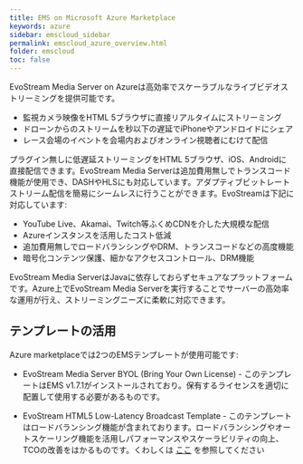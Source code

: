 ```yaml
---
title: EMS on Microsoft Azure Marketplace
keywords: azure
sidebar: emscloud_sidebar
permalink: emscloud_azure_overview.html
folder: emscloud
toc: false
---
```


EvoStream Media Server on Azureは高効率でスケーラブルなライブビデオストリーミングを提供可能です。

- 監視カメラ映像をHTML 5ブラウザに直接リアルタイムにストリーミング
- ドローンからのストリームを秒以下の遅延でiPhoneやアンドロイドにシェア
- レース会場のイベントを会場内およびオンライン視聴者にむけて配信

プラグイン無しに低遅延ストリーミングをHTML 5ブラウザ、iOS、Androidに直接配信できます。EvoStream Media Serverは追加費用無しでトランスコード機能が使用でき、DASHやHLSにも対応しています。アダプティブビットレートストリーム配信を簡易にシームレスに行うことができます。EvoStreamは下記に対応しています:

- YouTube Live、Akamai、Twitch等ふくめCDNを介した大規模な配信
- Azureインスタンスを活用したコスト低減
- 追加費用無しでロードバランシングやDRM、トランスコードなどの高度機能
- 暗号化コンテンツ保護、細かなアクセスコントロール、DRM機能

EvoStream Media ServerはJavaに依存しておらずセキュアなプラットフォームです。Azure上でEvoStream Media Serverを実行することでサーバーの高効率な運用が行え、ストリーミングニーズに柔軟に対応できます。

## テンプレートの活用

Azure marketplaceでは2つのEMSテンプレートが使用可能です:


- EvoStream Media Server BYOL (Bring Your Own License) - このテンプレートはEMS v1.7.1がインストールされており。保有するライセンスを適切に配置して使用する必要があるものです。

- EvoStream HTML5 Low-Latency Broadcast Template - このテンプレートはロードバランシング機能が含まれております。ロードバランシングやオートスケーリング機能を活用しパフォーマンスやスケーラビリティの向上、TCOの改善をはかるものです。くわしくは [ここ](https://evostream.com/evostream-html5-microsoft-azure/) を参照してください

